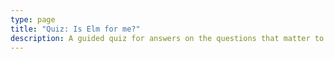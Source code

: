 ```yaml
---
type: page
title: "Quiz: Is Elm for me?"
description: A guided quiz for answers on the questions that matter to you.
---
```


<view module="Templates.QuizIsElmForMe" />
